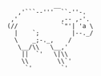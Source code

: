                       __
            ,'```--'''  ``-''-.
          ,'            ,-- ,-'.
         (//            `"'| 'a \
           |    `;         |--._/
           \    _;-._,    /
            \__/\\   \__,'
             ||  `'   \|\\
             \\        \\`'
              `'        `'